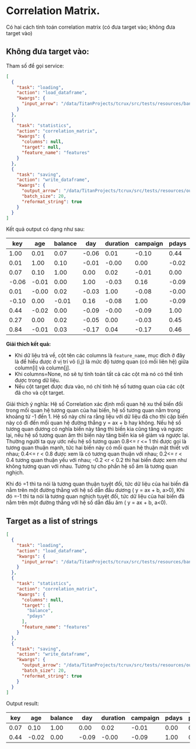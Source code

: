 # Correlation Matrix.


Có hai cách tính toán correlation matrix (có đưa target vào; không đưa target vào)

## Không đưa target vào:

Tham số để gọi service:

```json
[
  {
    "task": "loading",
    "action": "load_dataframe",
    "kwargs": {
      "input_arrow": "/data/TitanProjects/tcrux/src/tests/resources/banking.arrow"
    }
  },
  {
    "task": "statistics",
    "action": "correlation_matrix",
    "kwargs": {
      "columns": null,
      "target": null,
      "feature_name": "features"
    }
  },
  {
    "task": "saving",
    "action": "write_dataframe",
    "kwargs": {
      "output_arrow": "/data/TitanProjects/tcrux/src/tests/resources/output.arrow",
      "batch_size": 20,
      "reformat_string": true
    }
  }
]
```

Kết quả output có dạng như sau:

| key | age | balance | day | duration | campaign | pdays | previous | year | features |
| --- | --- | --- | --- | --- | --- | --- | --- | --- | --- |
| 1.00 | 0.01 | 0.07 | -0.06 | 0.01 | -0.10 | 0.44 | 0.27 | 0.84 | key |
| 0.01 | 1.00 | 0.10 | -0.01 | -0.00 | 0.00 | -0.02 | 0.00 | -0.01 | age |
| 0.07 | 0.10 | 1.00 | 0.00 | 0.02 | -0.01 | 0.00 | 0.02 | 0.03 | balance |
| -0.06 | -0.01 | 0.00 | 1.00 | -0.03 | 0.16 | -0.09 | -0.05 | -0.17 | day |
| 0.01 | -0.00 | 0.02 | -0.03 | 1.00 | -0.08 | -0.00 | 0.00 | 0.04 | duration |
| -0.10 | 0.00 | -0.01 | 0.16 | -0.08 | 1.00 | -0.09 | -0.03 | -0.17 | campaign |
| 0.44 | -0.02 | 0.00 | -0.09 | -0.00 | -0.09 | 1.00 | 0.45 | 0.46 | pdays |
| 0.27 | 0.00 | 0.02 | -0.05 | 0.00 | -0.03 | 0.45 | 1.00 | 0.29 | previous |
| 0.84 | -0.01 | 0.03 | -0.17 | 0.04 | -0.17 | 0.46 | 0.29 | 1.00 | year |




**Giải thích kết quả:**

- Khi dữ liệu trả về, cột tên các columns là `feature_name`, mục đích ở đây là để hiểu được ở vị trí vô (i,j) là mức độ tương quan (có mối liên hệ) giữa column[i] và column[j].
- Khi columns=None, nó sẽ tự tính toán tất cả các cột mà nó có thể tính được trong dữ liệu.
- Nếu cột target được đưa vào, nó chỉ tính hệ số tương quan của các cột đã cho và cột target.

Giải thích ý nghĩa: Hệ số Correlation xác định mối quan hệ xu thế biến đổi trong mối quan hệ tương quan của hai biến, hệ số tương quan nằm trong khoảng từ -1 đến 1. Hệ số này chỉ ra rằng liệu với dữ liệu đã cho thì cặp biến này có đi đến mối quan hệ đường thẳng y = ax + b hay không. Nếu hệ số tương quan dương có nghĩa biến này tăng thì biến kia cũng tăng và ngược lại, nếu hệ số tương quan âm thì biến này tăng biến kia sẽ giảm và ngược lại. Thường người ta quy ước nếu hệ số tương quan 0.8<= r <= 1 thì được gọi là tương quan thuận mạnh, tức hai biến này có mối quan hệ thuận mật thiết với nhau;  0.4<= r < 0.8 được xem là có tương quan thuận với nhau; 0.2<= r < 0.4 tương quan thuận yếu với nhau; -0.2 <r < 0.2 thì hai biến được xem như không tương quan với nhau. Tương tự cho phần hệ số âm là tương quan nghịch.

Khi đó =1 thì ta nói là tương quan thuận tuyệt đối, tức dữ liệu của hai biến đã nằm trên một đường thằng với hệ số dẫn đầu dương ( y = ax + b, a>0),  Khi đó =-1 thì ta nói là tương quan nghịch tuyệt đối, tức dữ liệu của hai biến đã nằm trên một đường thằng với hệ số dẫn đầu âm ( y = ax + b, a<0).


## Target as a list of strings


```json
[
  {
    "task": "loading",
    "action": "load_dataframe",
    "kwargs": {
      "input_arrow": "/data/TitanProjects/tcrux/src/tests/resources/banking.arrow"
    }
  },
  {
    "task": "statistics",
    "action": "correlation_matrix",
    "kwargs": {
      "columns": null,
      "target": [
        "balance",
        "pdays"
      ],
      "feature_name": "features"
    }
  },
  {
    "task": "saving",
    "action": "write_dataframe",
    "kwargs": {
      "output_arrow": "/data/TitanProjects/tcrux/src/tests/resources/output.arrow",
      "batch_size": 20,
      "reformat_string": true
    }
  }
]
```


Output result:

| key | age | balance | day | duration | campaign | pdays | previous | year | features |
| --- | --- | --- | --- | --- | --- | --- | --- | --- | --- |
| 0.07 | 0.10 | 1.00 | 0.00 | 0.02 | -0.01 | 0.00 | 0.02 | 0.03 | balance |
| 0.44 | -0.02 | 0.00 | -0.09 | -0.00 | -0.09 | 1.00 | 0.45 | 0.46 | pdays |


